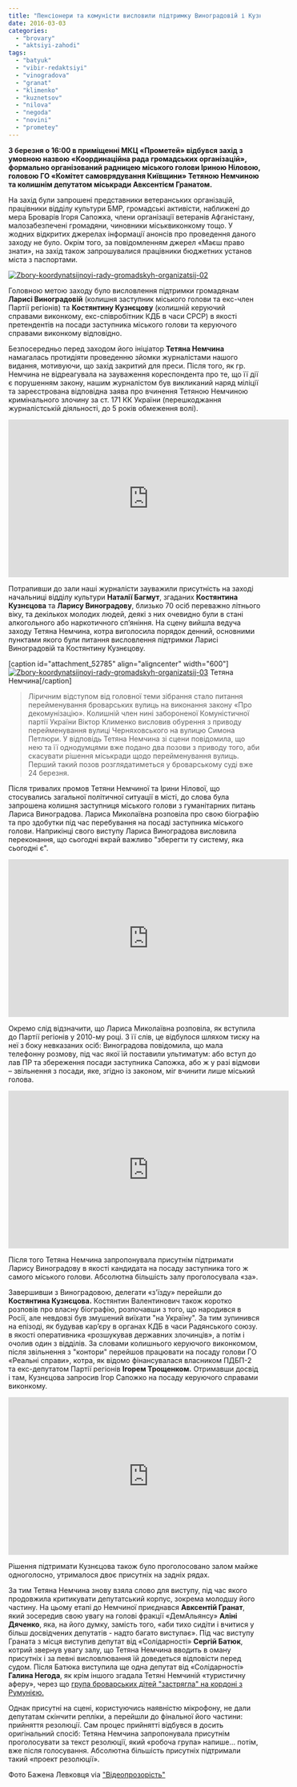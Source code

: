 ```yaml
---
title: "Пенсіонери та комуністи висловили підтримку Виноградовій і Кузнєцову на «з’їзді» у «Прометеї». ВІДЕО"
date: 2016-03-03
categories: 
  - "brovary"
  - "aktsiyi-zahodi"
tags: 
  - "batyuk"
  - "vibir-redaktsiyi"
  - "vinogradova"
  - "granat"
  - "klimenko"
  - "kuznetsov"
  - "nilova"
  - "negoda"
  - "novini"
  - "prometey"
---
```


**3 березня о 16:00 в приміщенні МКЦ «Прометей» відбувся захід з умовною назвою «Координаційна рада громадських організацій», формально організований радницею міського голови Іриною Ніловою, головою ГО «Комітет самоврядування Київщини» Тетяною Немчиною та колишнім депутатом міськради Авксентієм Гранатом.**

На захід були запрошені представники ветеранських організацій, працівники відділу культури БМР, громадські активісти, наближені до мера Броварів Ігоря Сапожка, члени організації ветеранів Афганістану, малозабезпечені громадяни, чиновники міськвиконкому тощо. У жодних відкритих джерелах інформації анонсів про проведення даного заходу не було. Окрім того, за повідомленням джерел «Маєш право знати», на захід також запрошувалися працівники бюджетних установ міста з паспортами.

[![Zbory-koordynatsijnoyi-rady-gromadskyh-organizatsij-02](https://mpz.brovary.org/wp-content/uploads/2016/03/Zbory-koordynatsijnoyi-rady-gromadskyh-organizatsij-02.jpg)](https://mpz.brovary.org/wp-content/uploads/2016/03/Zbory-koordynatsijnoyi-rady-gromadskyh-organizatsij-02.jpg)

Головною метою заходу було висловлення підтримки громадянам **Ларисі Виноградовій** (колишня заступник міського голови та екс-член Партії регіонів) та **Костянтину Кузнєцову** (колишній керуючий справами виконкому, екс-співробітник КДБ в часи СРСР) в якості претендентів на посади заступника міського голови та керуючого справами виконкому відповідно.

Безпосередньо перед заходом його ініціатор **Тетяна Немчина** намагалась протидіяти проведенню зйомки журналістами нашого видання, мотивуючи, що захід закритий для преси. Після того, як гр. Немчина не відреагувала на зауваження кореспондента про те, що її дії є порушенням закону, нашим журналістом був викликаний наряд міліції та зареєстрована відповідна заява про вчинення Тетяною Немчиною кримінального злочину за ст. 171 КК України (перешкоджання журналістській діяльності, до 5 років обмеження волі).

<iframe src="https://www.youtube.com/embed/EpMSK5Fe1Rk" width="560" height="315" frameborder="0" allowfullscreen="allowfullscreen"></iframe>

Потрапивши до зали наші журналісти зауважили присутність на заході начальниці відділу культури **Наталії Багмут**, згаданих **Костянтина Кузнєцова** та **Ларису Виноградову**, близько 70 осіб переважно літнього віку, та декількох молодих людей, деякі з них очевидно були в стані алкогольного або наркотичного сп’яніння. На сцену вийшла ведуча заходу Тетяна Немчина, котра виголосила порядок денний, основними пунктами якого були питання висловлення підтримки Ларисі Виноградовій та Костянтину Кузнєцову.

\[caption id="attachment\_52785" align="aligncenter" width="600"\][![Zbory-koordynatsijnoyi-rady-gromadskyh-organizatsij-03](https://mpz.brovary.org/wp-content/uploads/2016/03/Zbory-koordynatsijnoyi-rady-gromadskyh-organizatsij-03.jpg)](https://mpz.brovary.org/wp-content/uploads/2016/03/Zbory-koordynatsijnoyi-rady-gromadskyh-organizatsij-03.jpg) Тетяна Немчина\[/caption\]

> Ліричним відступом від головної теми зібрання стало питання перейменування броварських вулиць на виконання закону «Про декомунізацію». Колишній член нині забороненої Комуністичної партії України Віктор Клименко висловив обурення з приводу перейменування вулиці Черняховського на вулицю Симона Петлюри. У відповідь Тетяна Немчина зі сцени повідомила, що нею та її однодумцями вже подано два позови з приводу того, аби скасувати рішення міськради щодо перейменування вулиць. Перший такий позов розглядатиметься у броварському суді вже 24 березня.

Після тривалих промов Тетяни Немчиної та Ірини Нілової, що стосувались загальної політичної ситуації в місті, до слова була запрошена колишня заступниця міського голови з гуманітарних питань Лариса Виноградова. Лариса Миколаївна розповіла про свою біографію та про здобутки під час перебування на посаді заступника міського голови. Наприкінці свого виступу Лариса Виноградова висловила переконання, що сьогодні вкрай важливо "зберегти ту систему, яка сьогодні є".

<iframe src="https://www.youtube.com/embed/UvnJNpnszNE" width="560" height="315" frameborder="0" allowfullscreen="allowfullscreen"></iframe>

Окремо слід відзначити, що Лариса Миколаївна розповіла, як вступила до Партії регіонів у 2010-му році. З її слів, це відбулося шляхом тиску на неї з боку невказаних осіб: Виноградова повідомила, що мала телефонну розмову, під час якої їй поставили ультиматум: або вступ до лав ПР та збереження посади заступника Сапожка, або ж у разі відмови – звільнення з посади, яке, згідно із законом, міг вчинити лише міський голова.

<iframe src="https://www.youtube.com/embed/wAUOn88tCWM" width="560" height="315" frameborder="0" allowfullscreen="allowfullscreen"></iframe>

Після того Тетяна Немчина запропонувала присутнім підтримати Ларису Виноградову в якості кандидата на посаду заступника того ж самого міського голови. Абсолютна більшість залу проголосувала «за».

Завершивши з Виноградовою, делегати «з'їзду» перейшли до **Костянтина Кузнєцова.** Костянтин Валентинович також коротко розповів про власну біографію, розпочавши з того, що народився в Росії, але невдовзі був змушений виїхати "на Україну". За тим зупинився на епізоді, як будував кар’єру в органах КДБ в часи Радянського союзу. в якості оперативника «розшукував державних злочинців», а потім і очолив один з відділів. За словами колишнього керуючого виконкомом, після звільнення з "контори" перейшов працювати на посаду голови ГО «Реальні справи», котра, як відомо фінансувалася власником ПДБП-2 та екс-депутатом Партії регіонів **Ігорем Трощенком.** Отримавши досвід і там, Кузнєцова запросив Ігор Сапожко на посаду керуючого справами виконкому.

<iframe src="https://www.youtube.com/embed/eEsCHxsfwaA" width="560" height="315" frameborder="0" allowfullscreen="allowfullscreen"></iframe>

Рішення підтримати Кузнєцова також було проголосовано залом майже одноголосно, утрималося двоє присутніх на задніх рядах.

За тим Тетяна Немчина знову взяла слово для виступу, під час якого продовжила критикувати депутатський корпус, зокрема молодшу його частину. На цьому етапі до Немчиної приєднався **Авксентій Гранат**, який зосередив свою увагу на голові фракції «ДемАльянсу» **Аліні Дяченко**, яка, на його думку, замість того, «аби тихо сидіти і вчитися у більш досвідчених депутатів - надто багато виступає». Під час виступу Граната з місця виступив депутат від «Солідарності» **Сергій Батюк**, котрий звернув увагу залу, що Тетяна Немчина вводить в оману присутніх і за певні висловлювання їй доведеться відповісти перед судом. Після Батюка виступила ще одна депутат від «Солідарності» **Галина Негода**, як крім іншого згадала Тетяні Немчиній «туристичну аферу», через що [група броварських дітей "застрягла" на кордоні з Румунією.](https://mpz.brovary.org/brovarski-diti-zastryagli-na-rumunskomu-kordoni-bo-za-nimi-ne-priyihav-turistichniy-avtobus/)

Однак присутні на сцені, користуючись наявністю мікрофону, не дали депутатам скінчити репліки, а перейшли до фінальної його частини: прийняття резолюції. Сам процес прийнятті відбувся в досить оригінальний спосіб: Тетяна Немчина запропонувала присутнім проголосувати за текст резолюції, який «робоча група» напише… потім, вже після голосування. Абсолютна більшість присутніх підтримали такий «проект резолюції».

Фото Бажена Левковця via ["Відеопрозорість"](http://video.brovary.org/zbory-koordynatsijnoyi-rady-gromadskyh-organizatsij-v-mkts-prometej-2-bereznya-2016-roku/)
